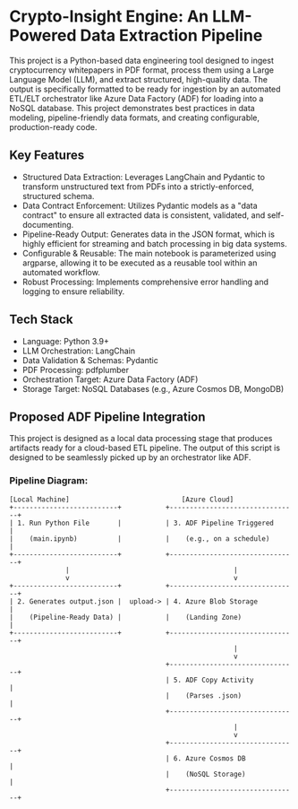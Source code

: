 # Crypto-Insight Engine: An LLM-Powered Data Extraction Pipeline

This project is a Python-based data engineering tool designed to ingest cryptocurrency whitepapers in PDF format, process them using a Large Language Model (LLM), and extract structured, high-quality data.
The output is specifically formatted to be ready for ingestion by an automated ETL/ELT orchestrator like Azure Data Factory (ADF) for loading into a NoSQL database. This project demonstrates best practices in data modeling, pipeline-friendly data formats, and creating configurable, production-ready code.

## Key Features

- Structured Data Extraction: Leverages LangChain and Pydantic to transform unstructured text from PDFs into a strictly-enforced, structured schema.
- Data Contract Enforcement: Utilizes Pydantic models as a "data contract" to ensure all extracted data is consistent, validated, and self-documenting.
- Pipeline-Ready Output: Generates data in the JSON format, which is highly efficient for streaming and batch processing in big data systems.
- Configurable & Reusable: The main notebook is parameterized using argparse, allowing it to be executed as a reusable tool within an automated workflow.
- Robust Processing: Implements comprehensive error handling and logging to ensure reliability.

## Tech Stack

- Language: Python 3.9+
- LLM Orchestration: LangChain
- Data Validation & Schemas: Pydantic
- PDF Processing: pdfplumber
- Orchestration Target: Azure Data Factory (ADF)
- Storage Target: NoSQL Databases (e.g., Azure Cosmos DB, MongoDB)

## Proposed ADF Pipeline Integration

This project is designed as a local data processing stage that produces artifacts ready for a cloud-based ETL pipeline. The output of this script is designed to be seamlessly picked up by an orchestrator like ADF.

### Pipeline Diagram:
```text
[Local Machine]                            [Azure Cloud]
+--------------------------+           +--------------------------------+
| 1. Run Python File       |           | 3. ADF Pipeline Triggered      |
|    (main.ipynb)          |           |    (e.g., on a schedule)       |
+--------------------------+           +--------------------------------+
              |                                         |
              v                                         v
+--------------------------+           +--------------------------------+
| 2. Generates output.json |  upload-> | 4. Azure Blob Storage          |
|    (Pipeline-Ready Data) |           |    (Landing Zone)              |
+--------------------------+           +--------------------------------+
                                                        |
                                                        v
                                       +--------------------------------+
                                       | 5. ADF Copy Activity           |
                                       |    (Parses .json)              |
                                       +--------------------------------+
                                                        |
                                                        v
                                       +--------------------------------+
                                       | 6. Azure Cosmos DB             |
                                       |    (NoSQL Storage)             |
                                       +--------------------------------+
```
